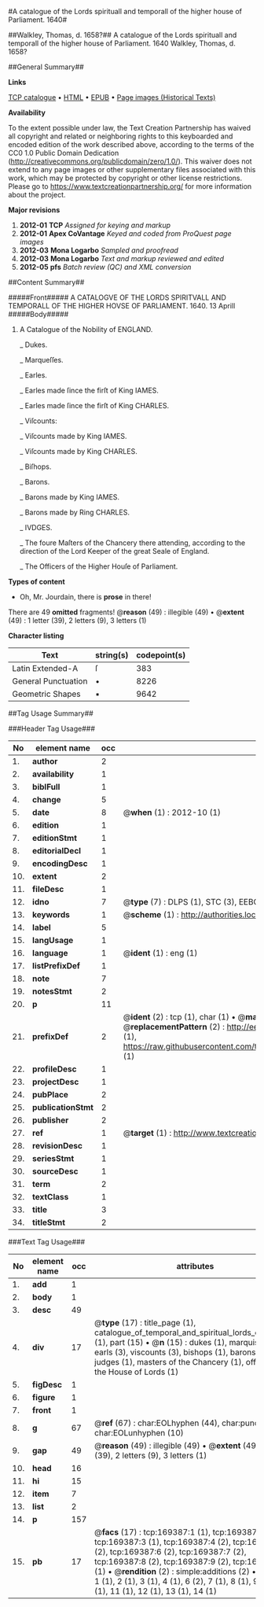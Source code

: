 #A catalogue of the Lords spirituall and temporall of the higher house of Parliament. 1640#

##Walkley, Thomas, d. 1658?##
A catalogue of the Lords spirituall and temporall of the higher house of Parliament. 1640
Walkley, Thomas, d. 1658?

##General Summary##

**Links**

[TCP catalogue](http://www.ota.ox.ac.uk/tcp/)  • 
[HTML](http://tei.it.ox.ac.uk/tcp/Texts-HTML/free/A78/A78316.html)  • 
[EPUB](http://tei.it.ox.ac.uk/tcp/Texts-EPUB/free/A78/A78316.epub) • 
[Page images (Historical Texts)](https://historicaltexts.jisc.ac.uk/eebo-99867858e)

**Availability**

To the extent possible under law, the Text Creation Partnership has waived all copyright and related or neighboring rights to this keyboarded and encoded edition of the work described above, according to the terms of the CC0 1.0 Public Domain Dedication (http://creativecommons.org/publicdomain/zero/1.0/). This waiver does not extend to any page images or other supplementary files associated with this work, which may be protected by copyright or other license restrictions. Please go to https://www.textcreationpartnership.org/ for more information about the project.

**Major revisions**

1. __2012-01__ __TCP__ *Assigned for keying and markup*
1. __2012-01__ __Apex CoVantage__ *Keyed and coded from ProQuest page images*
1. __2012-03__ __Mona Logarbo__ *Sampled and proofread*
1. __2012-03__ __Mona Logarbo__ *Text and markup reviewed and edited*
1. __2012-05__ __pfs__ *Batch review (QC) and XML conversion*

##Content Summary##

#####Front#####
A CATALOGVE OF THE LORDS SPIRITVALL AND TEMPORALL OF THE HIGHER HOVSE OF PARLIAMENT. 1640. 13 Aprill
#####Body#####

1. A Catalogue of the Nobility of ENGLAND.

    _ Dukes.

    _ Marqueſſes.

    _ Earles.

    _ Earles made ſince the firſt of King IAMES.

    _ Earles made ſince the firſt of King CHARLES.

    _ Viſcounts:

    _ Viſcounts made by King IAMES.

    _ Viſcounts made by King CHARLES.

    _ Biſhops.

    _ Barons.

    _ Barons made by King IAMES.

    _ Barons made by Ring CHARLES.

    _ IVDGES.

    _ The foure Maſters of the Chancery there attending, according to the direction of the Lord Keeper of the great Seale of England.

    _ The Officers of the Higher Houſe of Parliament.

**Types of content**

  * Oh, Mr. Jourdain, there is **prose** in there!

There are 49 **omitted** fragments! 
 @__reason__ (49) : illegible (49)  •  @__extent__ (49) : 1 letter (39), 2 letters (9), 3 letters (1)

**Character listing**


|Text|string(s)|codepoint(s)|
|---|---|---|
|Latin Extended-A|ſ|383|
|General Punctuation|•|8226|
|Geometric Shapes|▪|9642|

##Tag Usage Summary##

###Header Tag Usage###

|No|element name|occ|attributes|
|---|---|---|---|
|1.|__author__|2||
|2.|__availability__|1||
|3.|__biblFull__|1||
|4.|__change__|5||
|5.|__date__|8| @__when__ (1) : 2012-10 (1)|
|6.|__edition__|1||
|7.|__editionStmt__|1||
|8.|__editorialDecl__|1||
|9.|__encodingDesc__|1||
|10.|__extent__|2||
|11.|__fileDesc__|1||
|12.|__idno__|7| @__type__ (7) : DLPS (1), STC (3), EEBO-CITATION (1), PROQUEST (1), VID (1)|
|13.|__keywords__|1| @__scheme__ (1) : http://authorities.loc.gov/ (1)|
|14.|__label__|5||
|15.|__langUsage__|1||
|16.|__language__|1| @__ident__ (1) : eng (1)|
|17.|__listPrefixDef__|1||
|18.|__note__|7||
|19.|__notesStmt__|2||
|20.|__p__|11||
|21.|__prefixDef__|2| @__ident__ (2) : tcp (1), char (1)  •  @__matchPattern__ (2) : ([0-9\-]+):([0-9IVX]+) (1), (.+) (1)  •  @__replacementPattern__ (2) : http://eebo.chadwyck.com/downloadtiff?vid=$1&page=$2 (1), https://raw.githubusercontent.com/textcreationpartnership/Texts/master/tcpchars.xml#$1 (1)|
|22.|__profileDesc__|1||
|23.|__projectDesc__|1||
|24.|__pubPlace__|2||
|25.|__publicationStmt__|2||
|26.|__publisher__|2||
|27.|__ref__|1| @__target__ (1) : http://www.textcreationpartnership.org/docs/. (1)|
|28.|__revisionDesc__|1||
|29.|__seriesStmt__|1||
|30.|__sourceDesc__|1||
|31.|__term__|2||
|32.|__textClass__|1||
|33.|__title__|3||
|34.|__titleStmt__|2||


###Text Tag Usage###

|No|element name|occ|attributes|
|---|---|---|---|
|1.|__add__|1||
|2.|__body__|1||
|3.|__desc__|49||
|4.|__div__|17| @__type__ (17) : title_page (1), catalogue_of_temporal_and_spiritual_lords_of_England (1), part (15)  •  @__n__ (15) : dukes (1), marquises (1), earls (3), viscounts (3), bishops (1), barons (3), judges (1), masters of the Chancery (1), officers of the House of Lords (1)|
|5.|__figDesc__|1||
|6.|__figure__|1||
|7.|__front__|1||
|8.|__g__|67| @__ref__ (67) : char:EOLhyphen (44), char:punc (13), char:EOLunhyphen (10)|
|9.|__gap__|49| @__reason__ (49) : illegible (49)  •  @__extent__ (49) : 1 letter (39), 2 letters (9), 3 letters (1)|
|10.|__head__|16||
|11.|__hi__|15||
|12.|__item__|7||
|13.|__list__|2||
|14.|__p__|157||
|15.|__pb__|17| @__facs__ (17) : tcp:169387:1 (1), tcp:169387:2 (2), tcp:169387:3 (1), tcp:169387:4 (2), tcp:169387:5 (2), tcp:169387:6 (2), tcp:169387:7 (2), tcp:169387:8 (2), tcp:169387:9 (2), tcp:169387:10 (1)  •  @__rendition__ (2) : simple:additions (2)  •  @__n__ (14) : 1 (1), 2 (1), 3 (1), 4 (1), 6 (2), 7 (1), 8 (1), 9 (1), 10 (1), 11 (1), 12 (1), 13 (1), 14 (1)|

